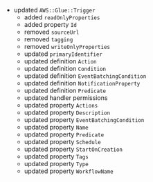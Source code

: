 - updated `AWS::Glue::Trigger`
  - added `readOnlyProperties`
  - added property `Id`
  - removed `sourceUrl`
  - removed `tagging`
  - removed `writeOnlyProperties`
  - updated `primaryIdentifier`
  - updated definition `Action`
  - updated definition `Condition`
  - updated definition `EventBatchingCondition`
  - updated definition `NotificationProperty`
  - updated definition `Predicate`
  - updated handler permissions
  - updated property `Actions`
  - updated property `Description`
  - updated property `EventBatchingCondition`
  - updated property `Name`
  - updated property `Predicate`
  - updated property `Schedule`
  - updated property `StartOnCreation`
  - updated property `Tags`
  - updated property `Type`
  - updated property `WorkflowName`
